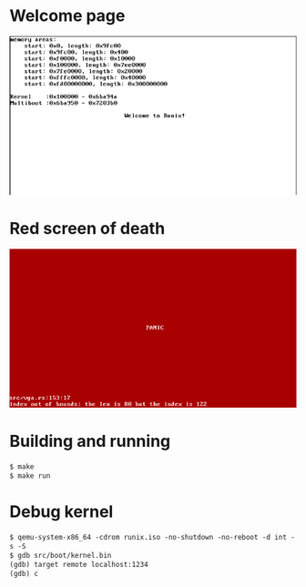 # Welcome page
![](screenshots/welcome_to_runix2.png)

# Red screen of death
![](screenshots/red_screen_of_death.png)

# Building and running
```
$ make
$ make run
```

# Debug kernel
```SH
$ qemu-system-x86_64 -cdrom runix.iso -no-shutdown -no-reboot -d int -s -S
$ gdb src/boot/kernel.bin
(gdb) target remote localhost:1234
(gdb) c
```
